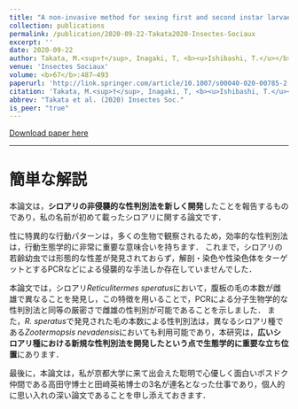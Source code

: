 ```yaml
---
title: "A non-invasive method for sexing first and second instar larvae of termites using external morphology"
collection: publications
permalink: /publication/2020-09-22-Takata2020-Insectes-Sociaux
excerpt: ''
date: 2020-09-22
author: Takata, M.<sup>†</sup>, Inagaki, T, <b><u>Ishibashi, T.</u></b>, Tasaki, E, Matsuura, K.
venue: 'Insectes Sociaux'
volume: <b>67</b>:487–493
paperurl: 'http://link.springer.com/article/10.1007/s00040-020-00785-2'
citation: 'Takata, M.<sup>†</sup>, Inagaki, T, <b><u>Ishibashi, T.</u></b>, Tasaki, E, Matsuura, K. (2020) <i>Insectes Sociaux</i>, <b>67</b>:487–493.'
abbrev: "Takata et al. (2020) Insectes Soc."
is_peer: "true"
---
```


[Download paper here](https://link.springer.com/content/pdf/10.1007/s00040-020-00785-2.pdf)

---

# 簡単な解説

本論文は，**シロアリの非侵襲的な性判別法を新しく開発**したことを報告するものであり，私の名前が初めて載ったシロアリに関する論文です．

性に特異的な行動パターンは，多くの生物で観察されるため，効率的な性判別法は，行動生態学的に非常に重要な意味合いを持ちます．
これまで，シロアリの若齢幼虫では形態的な性差が発見されておらず，解剖・染色や性染色体をターゲットとするPCRなどによる侵襲的な手法しか存在していませんでした．

本論文では，シロアリ*Reticulitermes speratus*において，腹板の毛の本数が雌雄で異なることを発見し，この特徴を用いることで，PCRによる分子生物学的な性判別法と同等の厳密さで雌雄の性判別が可能であることを示しました．
また，*R. speratus*で発見された毛の本数による性判別法は，異なるシロアリ種である*Zootermopsis nevadensis*においても利用可能であり，本研究は，**広いシロアリ種における新規な性判別法を開発したという点で生態学的に重要な立ち位置**にあります．

最後に，本論文は，私が京都大学に来て出会えた聡明で心優しく面白いポスドク仲間である高田守博士と田﨑英祐博士の3名が連名となった仕事であり，個人的に思い入れの深い論文であることを申し添えておきます．

